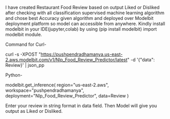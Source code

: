  I have created  Restaurant Food Review based on output Liked or Disliked after checking with all classification supervised machine learning algorithm and chose best Accuracy given algorithm and deployed over Modelbit deployment platform so model can accessible from anywhere. Kindly install modelbit in your IDE(jupyter,colab) by using (pip install modelbit) import modelbit module.

Command for Curl-

curl -s -XPOST "https://pushpendradhamanya.us-east-2.aws.modelbit.com/v1/Nlp_Food_Review_Predictor/latest" -d '{"data": Review}' | json_pp



Python-

modelbit.get_inference(
  region="us-east-2.aws",
  workspace="pushpendradhamanya",
  deployment="Nlp_Food_Review_Predictor",
  data=Review
)

Enter your review in string format in data field. Then Model will give you output as Liked or Disliked.

